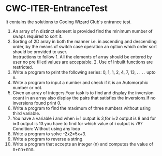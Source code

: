 # CWC-ITER-EntranceTest
It contains the solutions to Coding Wizard Club's entrance test.


   1. An array of n distinct element is provided find the minimum number of swaps required to sort it.
   2. Sorting of 2D array in both the manner i.e. in ascending and descending order, by the means of switch case operation an option which order sort should be provided to user.    
      Instructions to follow 1. All the elements of array should be entered by user no pre filled values are acceptable. 2. Use of Inbuilt functions are restricted.
   3. Write a program to print the following series: 0, 1, 1, 2, 4, 7, 13, . . . . upto n.
   4. Write a program to input a number and check if it is an Automorphic number or not.
   5. Given an array of integers.Your task is to find and display the inversion count in an array also display the pairs that satisfies the inversions.If no inversions found print 0.
   6. Write a program to find the maximum of three numbers without using third variable.
   7. You have a variable i and when i=1 output is 3,for i=2 output is 8 and for i=3 output is 13.you have to find for which value of i output is 78? Condition: Without using any loop
   8. Write a program to solve -2x2=5x+3.
   9. Write a program to reverse a string.
   10. Write a program that accepts an integer (n) and computes the value of n+nn+nnn.
